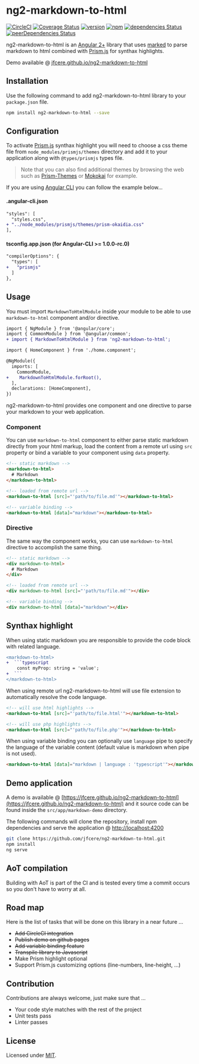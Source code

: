 # ng2-markdown-to-html
[![CircleCI](https://circleci.com/gh/jfcere/ng2-markdown-to-html/tree/master.svg?style=shield&)](https://circleci.com/gh/jfcere/ng2-markdown-to-html/tree/master) [![Coverage Status](https://coveralls.io/repos/github/jfcere/ng2-markdown-to-html/badge.svg?branch=master)](https://coveralls.io/github/jfcere/ng2-markdown-to-html?branch=master) [![version](https://img.shields.io/npm/v/ng2-markdown-to-html.svg?style=flat)](https://www.npmjs.com/package/ng2-markdown-to-html) [![npm](https://img.shields.io/npm/l/ng2-markdown-to-html.svg)](https://opensource.org/licenses/MIT) [![dependencies Status](https://david-dm.org/jfcere/ng2-markdown-to-html/status.svg)](https://david-dm.org/jfcere/ng2-markdown-to-html) [![peerDependencies Status](https://david-dm.org/jfcere/ng2-markdown-to-html/peer-status.svg)](https://david-dm.org/jfcere/ng2-markdown-to-html?type=peer)

ng2-markdown-to-html is an [Angular 2+](https://angular.io/) library that uses [marked](https://github.com/chjj/marked) to parse markdown to html combined with [Prism.js](http://prismjs.com/) for synthax highlights.

Demo available @ [jfcere.github.io/ng2-markdown-to-html](https://jfcere.github.io/ng2-markdown-to-html)

## Installation

Use the following command to add ng2-markdown-to-html library to your `package.json` file.

```bash
npm install ng2-markdown-to-html --save
```

## Configuration

To activate [Prism.js](http://prismjs.com/) synthax highlight you will need to choose a css theme file from `node_modules/prismjs/themes` directory and add it to your application along with `@types/prismjs` types file.

> Note that you can also find additional themes by browsing the web such as [Prism-Themes](https://github.com/PrismJS/prism-themes) or [Mokokai](https://github.com/Ahrengot/Monokai-theme-for-Prism.js) for example.

If you are using [Angular CLI](https://cli.angular.io/) you can follow the example below...

#### .angular-cli.json

```diff
"styles": [
  "styles.css",
+ "../node_modules/prismjs/themes/prism-okaidia.css"
],
```

#### tsconfig.app.json (for Angular-CLI >= 1.0.0-rc.0)

```diff
"compilerOptions": {
  "types": [
+   "prismjs"
  ]
},
```

## Usage

You must import `MarkdownToHtmlModule` inside your module to be able to use `markdown-to-html` component and/or directive.

```diff
import { NgModule } from '@angular/core';
import { CommonModule } from '@angular/common';
+ import { MarkdownToHtmlModule } from 'ng2-markdown-to-html';

import { HomeComponent } from './home.component';

@NgModule({
  imports: [
    CommonModule,
+    MarkdownToHtmlModule.forRoot(),
  ],
  declarations: [HomeComponent],
})
```

ng2-markdown-to-html provides one component and one directive to parse your markdown to your web application.

### Component

You can use `markdown-to-html` component to either parse static markdown directly from your html markup, load the content from a remote url using `src` property or bind a variable to your component using `data` property.

```html
<!-- static markdown -->
<markdown-to-html>
  # Markdown
</markdown-to-html>

<!-- loaded from remote url -->
<markdown-to-html [src]="'path/to/file.md'"></markdown-to-html>

<!-- variable binding -->
<markdown-to-html [data]="markdown"></markdown-to-html>
```

### Directive

The same way the component works, you can use `markdown-to-html` directive to accomplish the same thing.

```html
<!-- static markdown -->
<div markdown-to-html>
  # Markdown
</div>

<!-- loaded from remote url -->
<div markdown-to-html [src]="'path/to/file.md'"></div>

<!-- variable binding -->
<div markdown-to-html [data]="markdown"></div>
```

## Synthax highlight

When using static markdown you are responsible to provide the code block with related language.

```diff
<markdown-to-html>
+  ```typescript
    const myProp: string = 'value';
+  ```
</markdown-to-html>
```

When using remote url ng2-markdown-to-html will use file extension to automatically resolve the code language.

```html
<!-- will use html highlights -->
<markdown-to-html [src]="'path/to/file.html'"></markdown-to-html>

<!-- will use php highlights -->
<markdown-to-html [src]="'path/to/file.php'"></markdown-to-html>
```

When using variable binding you can optionally use `language` pipe to specify the language of the variable content (default value is markdown when pipe is not used).

```html
<markdown-to-html [data]="markdown | language : 'typescript'"></markdown-to-html>
```

## Demo application

A demo is available @ [https://jfcere.github.io/ng2-markdown-to-html](https://jfcere.github.io/ng2-markdown-to-html) and it source code can be found inside the `src/app/markdown-demo` directory.

The following commands will clone the repository, install npm dependencies and serve the application @ [http://localhost:4200](http://localhost:4200)

```bash
git clone https://github.com/jfcere/ng2-markdown-to-html.git
npm install
ng serve
```

## AoT compilation

Building with AoT is part of the CI and is tested every time a commit occurs so you don't have to worry at all.

## Road map

Here is the list of tasks that will be done on this library in a near future ...

- ~~Add CircleCI integration~~
- ~~Publish demo on github pages~~
- ~~Add variable binding feature~~
- ~~Transpile library to Javascript~~
- Make Prism highlight optional
- Support Prism.js customizing options (line-numbers, line-height, ...)

## Contribution

Contributions are always welcome, just make sure that ...

- Your code style matches with the rest of the project
- Unit tests pass
- Linter passes

## License

Licensed under [MIT](https://opensource.org/licenses/MIT).